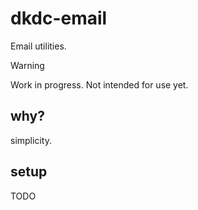# dkdc-email

Email utilities.

> [!WARNING]
> Work in progress. Not intended for use yet.

## why?

simplicity.

## setup

TODO
